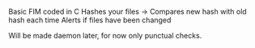 Basic FIM coded in C
Hashes your files -> Compares new hash with old hash each time
Alerts if files have been changed

Will be made daemon later, for now only punctual checks.
